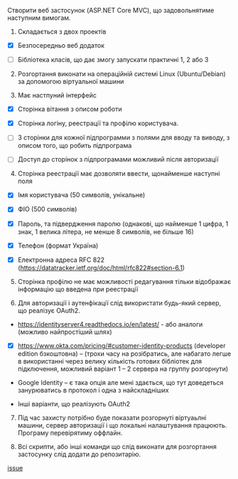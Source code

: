 Створити веб застосунок (ASP.NET Core MVC), що задовольнятиме наступним вимогам.
1.	Складається з двох проектів

- [x]	Безпосередньо веб додаток 

- [ ]	Бібліотека класів, що дає змогу запускати практичні 1, 2 або 3

2.	Розгортання виконати на операційній системі Linux (Ubuntu/Debian) за допомогою віртуальної машини

3.	Має настпуний інтерфейс

- [x]	Сторінка вітання з описом роботи

- [x]	Сторінка логіну, реестрації та профілю користувача.

- [ ]	3 сторінки для кожної підпрограмми з полями для вводу та виводу, з описом того, що робить підпрограма

- [ ]	Доступ до сторінок з підпрограмами можливий після авторизації

4.	Сторінка реестрації має дозволяти ввести, щонайменше наступні поля

- [x]	Імя користувача (50 символів, унікальне)

- [x]	ФІО (500 символів)

- [x]	Пароль, та підвердження паролю (однакові, що найменше 1 цифра, 1 знак, 1 велика літера, не менше 8 символів, не більше 16)

- [x]	Телефон (формат Україна) 

- [x]	Електронна адреса RFC 822 (https://datatracker.ietf.org/doc/html/rfc822#section-6.1)

5.	Cторінка профілю не має можливості редагування тільки відображає інформацію що введена при реестрації

6.	Для авторизації і аутенфікації слід використати будь-який сервер, що реалізує OAuth2.

-	https://identityserver4.readthedocs.io/en/latest/ - або аналоги (можливо найпростіший шлях)

- [x]	https://www.okta.com/pricing/#customer-identity-products (developer edition бзкоштовна) – (трохи часу на розібратись, але набагато легше в використанні через велику кількість готових бібліотек для підключення, можливий варіант 1 – 2 сервера на группу розгорнути)

-	Google Identity – є така опція але мені здається, що тут доведеться занурюватись в протокол і одна з найскладніших

- Інші варіанти, що реалізують OAuth2

7.	Під час захисту потрібно буде показати розгорнуті віртуаьлні машини, сервер авторизації і що локальні налаштування працюють. Програму перевірятиму оффлайн.

8. Всі скрипти, або інші команди що слід виконати для розгортання застосунку слід додати до репозитарію.

[issue](https://github.com/luiqor/cross-platform-programming/issues/10)